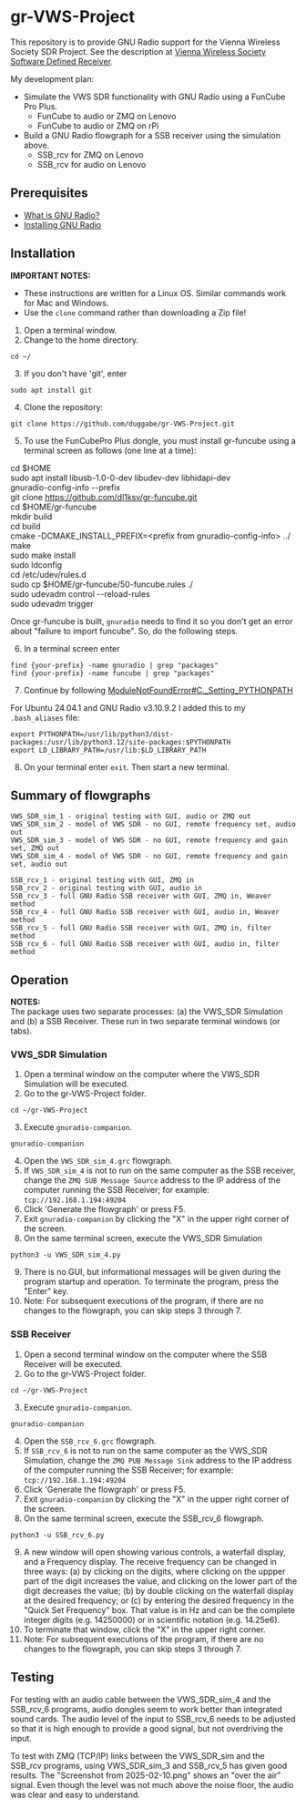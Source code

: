 # gr-VWS-Project

This repository is to provide GNU Radio support for the Vienna Wireless Society SDR Project. See the description at [Vienna Wireless Society Software Defined Receiver](https://github.com/KI3P/VWS-SDR/?tab=readme-ov-file#vienna-wireless-society-software-defined-receiver-vws-sdr).

My development plan:  
* Simulate the VWS SDR functionality with GNU Radio using a FunCube Pro Plus.  
  - FunCube to audio or ZMQ on Lenovo  
  - FunCube to audio or ZMQ on rPi  
* Build a GNU Radio flowgraph for a SSB receiver using the simulation above.  
  - SSB_rcv for ZMQ on Lenovo  
  - SSB_rcv for audio on Lenovo  

## Prerequisites

* [What is GNU Radio?](https://wiki.gnuradio.org/index.php/What_is_GNU_Radio%3F)  
* [Installing GNU Radio](https://wiki.gnuradio.org/index.php/InstallingGR)  

## Installation
**IMPORTANT NOTES:**

* These instructions are written for a Linux OS. Similar commands work for Mac and Windows.
* Use the `clone` command rather than downloading a Zip file!

1. Open a terminal window.
2. Change to the home directory.  
```
cd ~/  
```
3. If you don't have 'git', enter  
```
sudo apt install git  
```
4. Clone the repository:  
```
git clone https://github.com/duggabe/gr-VWS-Project.git
```
5. To use the FunCubePro Plus dongle, you must install gr-funcube using a terminal screen as follows (one line at a time):  

  cd $HOME  
  sudo apt install libusb-1.0-0-dev libudev-dev libhidapi-dev  
  gnuradio-config-info --prefix  
  git clone https://github.com/dl1ksv/gr-funcube.git  
  cd $HOME/gr-funcube  
  mkdir build  
  cd build  
  cmake -DCMAKE_INSTALL_PREFIX=\<prefix from gnuradio-config-info\> ../  
  make  
  sudo make install  
  sudo ldconfig  
  cd /etc/udev/rules.d  
  sudo cp $HOME/gr-funcube/50-funcube.rules ./  
  sudo udevadm control --reload-rules  
  sudo udevadm trigger  

Once gr-funcube is built, `gnuradio` needs to find it so you don't get an error about "failure to import funcube". So, do the following steps.

6. In a terminal screen enter  
```
find {your-prefix} -name gnuradio | grep "packages"  
find {your-prefix} -name funcube | grep "packages"  
```
7. Continue by following [ModuleNotFoundError#C._Setting_PYTHONPATH](https://wiki.gnuradio.org/index.php/ModuleNotFoundError#C%2E_Setting_PYTHONPATH)

For Ubuntu 24.04.1 and GNU Radio v3.10.9.2 I added this to my `.bash_aliases` file:
```
export PYTHONPATH=/usr/lib/python3/dist-packages:/usr/lib/python3.12/site-packages:$PYTHONPATH
export LD_LIBRARY_PATH=/usr/lib:$LD_LIBRARY_PATH
```

8. On your terminal enter `exit`. Then start a new terminal.

## Summary of flowgraphs

```
VWS_SDR_sim_1 - original testing with GUI, audio or ZMQ out
VWS_SDR_sim_2 - model of VWS SDR - no GUI, remote frequency set, audio out
VWS_SDR_sim_3 - model of VWS SDR - no GUI, remote frequency and gain set, ZMQ out
VWS_SDR_sim_4 - model of VWS SDR - no GUI, remote frequency and gain set, audio out

SSB_rcv_1 - original testing with GUI, ZMQ in
SSB_rcv_2 - original testing with GUI, audio in
SSB_rcv_3 - full GNU Radio SSB receiver with GUI, ZMQ in, Weaver method
SSB_rcv_4 - full GNU Radio SSB receiver with GUI, audio in, Weaver method
SSB_rcv_5 - full GNU Radio SSB receiver with GUI, ZMQ in, filter method
SSB_rcv_6 - full GNU Radio SSB receiver with GUI, audio in, filter method
```

## Operation
**NOTES:**  
The package uses two separate processes: (a) the VWS_SDR Simulation and (b) a SSB Receiver. These run in two separate terminal windows (or tabs).

### VWS_SDR Simulation

1. Open a terminal window on the computer where the VWS_SDR Simulation will be executed.
2. Go to the gr-VWS-Project folder.  
```
cd ~/gr-VWS-Project
```
3. Execute `gnuradio-companion`.  
```
gnuradio-companion
```
4. Open the `VWS_SDR_sim_4.grc` flowgraph.
5. If `VWS_SDR_sim_4` is not to run on the same computer as the SSB receiver, change the `ZMQ SUB Message Source` address to the IP address of the computer running the SSB Receiver; for example: `tcp://192.168.1.194:49204`
6. Click 'Generate the flowgraph' or press F5.
7. Exit `gnuradio-companion` by clicking the "X" in the upper right corner of the screen.
8. On the same terminal screen, execute the VWS_SDR Simulation  
```
python3 -u VWS_SDR_sim_4.py
```
9. There is no GUI, but informational messages will be given during the program startup and operation. To terminate the program, press the "Enter" key.
10. Note: For subsequent executions of the program, if there are no changes to the flowgraph, you can skip steps 3 through 7.

### SSB Receiver

1. Open a second terminal window on the computer where the SSB Receiver will be executed.
2. Go to the gr-VWS-Project folder.  
```
cd ~/gr-VWS-Project
```
3. Execute `gnuradio-companion`.  
```
gnuradio-companion
```
4. Open the `SSB_rcv_6.grc` flowgraph.
5. If `SSB_rcv_6` is not to run on the same computer as the VWS_SDR Simulation, change the `ZMQ PUB Message Sink` address to the IP address of the computer running the SSB Receiver; for example: `tcp://192.168.1.194:49204`
6. Click 'Generate the flowgraph' or press F5.
7. Exit `gnuradio-companion` by clicking the "X" in the upper right corner of the screen.
8. On the same terminal screen, execute the SSB_rcv_6 flowgraph. 
```
python3 -u SSB_rcv_6.py
```
9. A new window will open showing various controls, a waterfall display, and a Frequency display. The receive frequency can be changed in three ways: (a) by clicking on the digits, where clicking on the uppper part of the digit increases the value, and clicking on the lower part of the digit decreases the value; (b) by double clicking on the waterfall display at the desired frequency; or (c) by entering the desired frequency in the "Quick Set Frequency" box. That value is in Hz and can be the complete integer digits (e.g. 14250000) or in scientific notation (e.g. 14.25e6).
10. To terminate that window, click the "X" in the upper right corner.
11. Note: For subsequent executions of the program, if there are no changes to the flowgraph, you can skip steps 3 through 7.

## Testing

For testing with an audio cable between the VWS_SDR_sim_4 and the SSB_rcv_6 programs, audio dongles seem to work better than integrated sound cards. The audio level of the input to SSB_rcv_6 needs to be adjusted so that it is high enough to provide a good signal, but not overdriving the input.

To test with ZMQ (TCP/IP) links between the VWS_SDR_sim and the SSB_rcv programs, using VWS_SDR_sim_3 and SSB_rcv_5 has given good results. The "Screenshot from 2025-02-10.png" shows an "over the air" signal. Even though the level was not much above the noise floor, the audio was clear and easy to understand.




